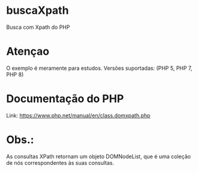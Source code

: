 # buscaXpath
Busca com Xpath do PHP

# Atençao
O exemplo é meramente para estudos.
Versões suportadas: (PHP 5, PHP 7, PHP 8)

# Documentação do PHP
Link: https://www.php.net/manual/en/class.domxpath.php

# Obs.:
As consultas XPath retornam um objeto DOMNodeList, que é uma coleção de nós correspondentes às suas consultas. 
